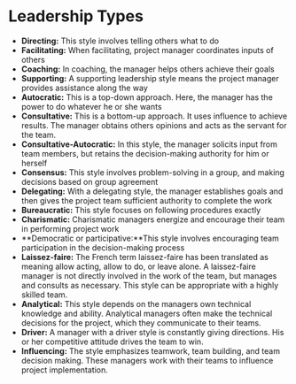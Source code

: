 # Leadership Types

- **Directing:** This style involves telling others what to do
- **Facilitating:** When facilitating, project manager coordinates inputs of others
- **Coaching:** In coaching, the manager helps others achieve their goals
- **Supporting:** A supporting leadership style means the project manager provides assistance along the way
- **Autocratic:** This is a top-down approach. Here, the manager has the power to do whatever he or she wants
- **Consultative:** This is a bottom-up approach. It uses influence to achieve results. The manager obtains others opinions and acts as the servant for the team.
- **Consultative-Autocratic:** In this style, the manager solicits input from team members, but retains the decision-making authority for him or herself
- **Consensus:** This style involves problem-solving in a group, and making decisions based on group agreement
- **Delegating:** With a delegating style, the manager establishes goals and then gives the project team sufficient authority to complete the work
- **Bureaucratic:** This style focuses on following procedures exactly
- **Charismatic:** Charismatic managers energize and encourage their team in performing project work
- **Democratic or participative:**This style involves encouraging team participation in the decision-making process
- **Laissez-faire:** The French term laissez-faire has been translated as meaning allow acting, allow to do, or leave alone. A laissez-faire manager is not directly involved in the work of the team, but manages and consults as necessary. This style can be appropriate with a highly skilled team.
- **Analytical:** This style depends on the managers own technical knowledge and ability. Analytical managers often make the technical decisions for the project, which they communicate to their teams.
- **Driver:** A manager with a driver style is constantly giving directions. His or her competitive attitude drives the team to win.
- **Influencing:** The style emphasizes teamwork, team building, and team decision making. These managers work with their teams to influence project implementation.